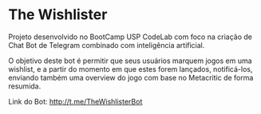 # The Wishlister

Projeto desenvolvido no BootCamp USP CodeLab com foco na criação de Chat Bot de Telegram combinado com inteligência artificial.

O objetivo deste bot é permitir que seus usuários marquem jogos em uma wishlist, e a partir do momento em que estes forem lançados, notificá-los, enviando também uma overview do jogo com base no Metacritic de forma resumida.

Link do Bot: http://t.me/TheWishlisterBot